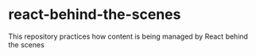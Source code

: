 # react-behind-the-scenes
This repository practices how content is being managed by React behind the scenes
